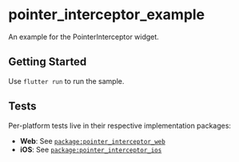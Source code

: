 # pointer_interceptor_example

An example for the PointerInterceptor widget.

## Getting Started

Use `flutter run` to run the sample.

## Tests

Per-platform tests live in their respective implementation packages:

- **Web**: See [`package:pointer_interceptor_web`](https://github.com/flutter/packages/tree/main/packages/pointer_interceptor/pointer_interceptor_web)
- **iOS**: See [`package:pointer_interceptor_ios`](https://github.com/flutter/packages/tree/main/packages/pointer_interceptor/pointer_interceptor_ios)

